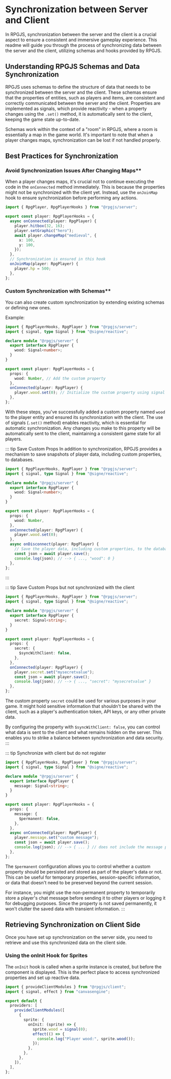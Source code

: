 # Synchronization between Server and Client

In RPGJS, synchronization between the server and the client is a crucial aspect to ensure a consistent and immersive gameplay experience. This readme will guide you through the process of synchronizing data between the server and the client, utilizing schemas and hooks provided by RPGJS.

## Understanding RPGJS Schemas and Data Synchronization

RPGJS uses schemas to define the structure of data that needs to be synchronized between the server and the client. These schemas ensure that the properties of entities, such as players and items, are consistent and correctly communicated between the server and the client. Properties are implemented as signals, which provide reactivity - when a property changes using the `.set()` method, it is automatically sent to the client, keeping the game state up-to-date.

Schemas work within the context of a "room" in RPGJS, where a room is essentially a map in the game world. It's important to note that when a player changes maps, synchronization can be lost if not handled properly.

## Best Practices for Synchronization

### Avoid Synchronization Issues After Changing Maps\*\*

When a player changes maps, it's crucial not to continue executing the code in the `onConnected` method immediately. This is because the properties might not be synchronized with the client yet. Instead, use the `onJoinMap` hook to ensure synchronization before performing any actions.

```typescript
import { RpgPlayer, RpgPlayerHooks } from "@rpgjs/server";

export const player: RpgPlayerHooks = {
  async onConnected(player: RpgPlayer) {
    player.hitbox(32, 16);
    player.setGraphic("hero");
    await player.changeMap("medieval", {
      x: 100,
      y: 100,
    });
  },
  // Synchronization is ensured in this hook
  onJoinMap(player: RpgPlayer) {
    player.hp = 500;
  },
};
```

### Custom Synchronization with Schemas\*\*

You can also create custom synchronization by extending existing schemas or defining new ones.

Example:

```typescript
import { RpgPlayerHooks, RpgPlayer } from "@rpgjs/server";
import { signal, type Signal } from "@signe/reactive";

declare module "@rpgjs/server" {
  export interface RpgPlayer {
    wood: Signal<number>;
  }
}

export const player: RpgPlayerHooks = {
  props: {
    wood: Number, // Add the custom property
  },
  onConnected(player: RpgPlayer) {
    player.wood.set(0); // Initialize the custom property using signal
  },
};
```

With these steps, you've successfully added a custom property named `wood` to the player entity and ensured its synchronization with the client. The use of signals (`.set()` method) enables reactivity, which is essential for automatic synchronization. Any changes you make to this property will be automatically sent to the client, maintaining a consistent game state for all players.

::: tip Save Custom Props
In addition to synchronization, RPGJS provides a mechanism to save snapshots of player data, including custom properties, to databases.

```ts
import { RpgPlayerHooks, RpgPlayer } from "@rpgjs/server";
import { signal, type Signal } from "@signe/reactive";

declare module "@rpgjs/server" {
  export interface RpgPlayer {
    wood: Signal<number>;
  }
}

export const player: RpgPlayerHooks = {
  props: {
    wood: Number,
  },
  onConnected(player: RpgPlayer) {
    player.wood.set(0);
  },
  async onDisconnect(player: RpgPlayer) {
    // Save the player data, including custom properties, to the database
    const json = await player.save();
    console.log(json); // --> { ..., "wood": 0 }
  },
};
```

:::

::: tip Save Custom Props but not synchronized with the client

```ts
import { RpgPlayerHooks, RpgPlayer } from "@rpgjs/server";
import { signal, type Signal } from "@signe/reactive";

declare module "@rpgjs/server" {
  export interface RpgPlayer {
    secret: Signal<string>;
  }
}

export const player: RpgPlayerHooks = {
  props: {
    secret: {
      $syncWithClient: false,
    },
  },
  onConnected(player: RpgPlayer) {
    player.secret.set("mysecretvalue");
    const json = await player.save();
    console.log(json); // --> { ..., "secret": "mysecretvalue" }
  },
};
```

The custom property `secret` could be used for various purposes in your game. It might hold sensitive information that shouldn't be shared with the client, such as a player's authentication token, API keys, or any other private data.

By configuring the property with `$syncWithClient: false`, you can control what data is sent to the client and what remains hidden on the server. This enables you to strike a balance between synchronization and data security.
:::

::: tip Synchronize with client but do not register

```ts
import { RpgPlayerHooks, RpgPlayer } from "@rpgjs/server";
import { signal, type Signal } from "@signe/reactive";

declare module "@rpgjs/server" {
  export interface RpgPlayer {
    message: Signal<string>;
  }
}

export const player: RpgPlayerHooks = {
  props: {
    message: {
      $permanent: false,
    },
  },
  async onConnected(player: RpgPlayer) {
    player.message.set("custom message");
    const json = await player.save();
    console.log(json); // --> { ... } // does not include the message property
  },
};
```

The `$permanent` configuration allows you to control whether a custom property should be persisted and stored as part of the player's data or not. This can be useful for temporary properties, session-specific information, or data that doesn't need to be preserved beyond the current session.

For instance, you might use the non-permanent property to temporarily store a player's chat message before sending it to other players or logging it for debugging purposes. Since the property is not saved permanently, it won't clutter the saved data with transient information.
:::

## Retrieving Synchronization on Client Side

Once you have set up synchronization on the server side, you need to retrieve and use this synchronized data on the client side.

### Using the onInit Hook for Sprites

The `onInit` hook is called when a sprite instance is created, but before the component is displayed. This is the perfect place to access synchronized properties and set up reactive data.

```typescript
import { provideClientModules } from "@rpgjs/client";
import { signal, effect } from "canvasengine";

export default {
  providers: [
    provideClientModules([
      {
        sprite: {
          onInit: (sprite) => {
            sprite.wood = signal(0);
            effect(() => {
              console.log("Player wood:", sprite.wood());
            });
          },
        },
      },
    ]),
  ],
};
```
